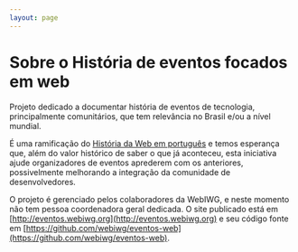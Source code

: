 ```yaml
---
layout: page
---
```

# Sobre o História de eventos focados em web

Projeto dedicado a documentar história de eventos de tecnologia,
principalmente comunitários, que tem relevância no Brasil e/ou a nível mundial.

É uma ramificação do [História da Web em português](https://github.com/webiwg/historia-web-pt)
e temos esperança que, além do valor histórico de saber o que já aconteceu,
esta iniciativa ajude organizadores de eventos aprederem com os anteriores,
possivelmente melhorando a integração da comunidade de desenvolvedores.


O projeto é gerenciado pelos colaboradores da WebIWG, e neste momento não
tem pessoa coordenadora geral dedicada.
O site publicado está em [http://eventos.webiwg.org](http://eventos.webiwg.org)
e seu código fonte em [https://github.com/webiwg/eventos-web](https://github.com/webiwg/eventos-web).